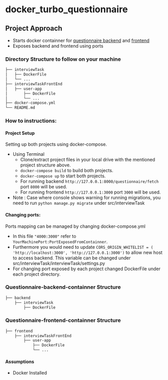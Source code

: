 # docker_turbo_questionnaire


## Project Approach 
- Starts docker containner for [questionnaire backend](https://github.com/Yahyaali1/django_questionnaire_wizard) and [frontend](https://github.com/Yahyaali1/react_stunning_questionnaire_app)
- Exposes backend and frontend using ports 

### Directory Structure to follow on your machine
```bash
├── interviewTask
│   ├── DockerFile
│   └── ...
├── interviewTaskFrontEnd
│   ├── user-app
│       ├── DockerFile
│       └── ...
├── docker-compose.yml
└── README.md
```
### How to instructions:
#### Project Setup
Setting up both projects using docker-compose.
- Using Terminal 
   - Clone/extract project files in your local drive with the mentioned project structure above. 
   - ``` docker-compose build ``` to build both projects.
   - ``` docker-compose up ``` to start both projects.
   - For running backend ``` http://127.0.0.1:8000/questionnaire/fetch ``` port ``` 8000 ``` will be used.
   - For running frontend ``` http://127.0.0.1:3000 ``` port ``` 3000 ``` will be used.
- Note : Case where console shows warning for running migrations, you need to run ``` python manage.py migrate ``` under src/interviewTask 

#### Changing ports:
Ports mapping can be managed by changing docker-compose.yml
- In this file ``` "4000:3000" ``` refer to ```YourMachinePort:PortExposedFromContainner```.
- Furthermore you would need to update ``` CORS_ORIGIN_WHITELIST = (
    'http://localhost:3000', 'http://127.0.0.1:3000') ``` to allow new host to access backend. This variable can be changed under src/interviewTask/interviewTask/settings.py
- For changing port exposed by each project changed DockerFile under each project directory.


### Questionnaire-backend-containner Structure
```bash
├── backend
    ├── interviewTask
        ├── DockerFile
```
### Questionnaire-frontend-containner Structure
```bash
├── frontend
    ├── interviewTaskFrontEnd
        ├── user-app
            ├── DockerFile
            └── ...
```

#### Assumptions 
- Docker Installed

